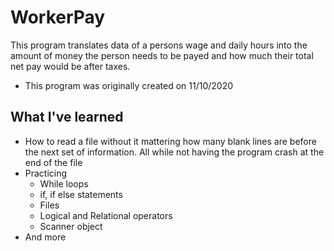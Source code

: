 # WorkerPay

This program translates data of a persons wage and daily hours into the amount of money the person needs to be payed and how much their total net pay would be after taxes.
* This program was originally created on 11/10/2020

## What I've learned
* How to read a file without it mattering how many blank lines are before the next set of information. All while not having the program crash at the end of the file
* Practicing
  * While loops
  * if, if else statements
  * Files
  * Logical and Relational operators
  * Scanner object
* And more
